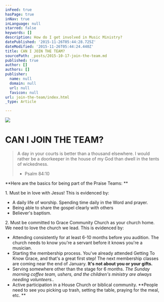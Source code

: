 ```yaml
---
inFeed: true
hasPage: true
inNav: true
inLanguage: null
starred: false
keywords: []
description: How do I get involved in Music Ministry?
datePublished: '2015-11-26T05:44:28.725Z'
dateModified: '2015-11-26T05:44:24.440Z'
title: CAN I JOIN THE TEAM?
sourcePath: _posts/2015-10-17-join-the-team.md
published: true
author: []
authors: []
publisher:
  name: null
  domain: null
  url: null
  favicon: null
url: join-the-team/index.html
_type: Article

---
```

![](https://the-grid-user-content.s3-us-west-2.amazonaws.com/39f78a67-73b8-4fef-86b5-bbd7fc34ee17.jpg)

# CAN I JOIN THE TEAM?

> A day in your courts is better than a thousand elsewhere. I would rather be a doorkeeper in the house of my God than dwell in the tents of wickedness.
> 
> - Psalm 84:10

**Here are the basics for being part of the Praise Teams: **

1\. Must be in love with Jesus!  This is evidenced by:

* A daily life of worship.  Spending time daily in the Word and prayer.
* Being able to share the gospel clearly with others 
* Believer's baptism. 

2\.  Must be committed to Grace Community Church as your church home. We need to love the church we lead. This is evidenced by:

* Attending consistently for at least 6-10 months before you audition. The church needs to know you're a servant before it knows you're a musician. 
* Starting the membership process. You've already attended Getting To Know Grace, and that's a great first step! The next membership classes are coming near the end of January.  **It's not about you or your gifts.**
* Serving somewhere other than the stage for 6 months. _The Sunday morning coffee team, ushers, and the children's ministry are always needing volunteers.._
* Active participation in a House Church or biblical community.  **People need to see you picking up trash, setting the table, praying for the meal, etc.  **